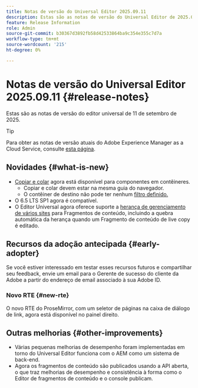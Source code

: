 ```yaml
---
title: Notas de versão do Universal Editor 2025.09.11
description: Estas são as notas de versão do Universal Editor de 2025.09.11.
feature: Release Information
role: Admin
source-git-commit: b30367d3892fb58d42533864ba9c354e355c7d7a
workflow-type: tm+mt
source-wordcount: '215'
ht-degree: 0%

---
```



# Notas de versão do Universal Editor 2025.09.11 {#release-notes}

Estas são as notas de versão do editor universal de 11 de setembro de 2025.

>[!TIP]
>
>Para obter as notas de versão atuais do Adobe Experience Manager as a Cloud Service, consulte [esta página](/help/release-notes/release-notes-cloud/release-notes-current.md).

## Novidades {#what-is-new}

* [Copiar e colar](/help/sites-cloud/authoring/universal-editor/authoring.md#copy-paste) agora está disponível para componentes em contêineres.
   * Copiar e colar devem estar na mesma guia do navegador.
   * O contêiner de destino não pode ter nenhum [filtro definido.](/help/implementing/universal-editor/filtering.md)
* O 6.5 LTS SP1 agora é compatível.
* O Editor Universal agora oferece suporte a [herança de gerenciamento de vários sites](/help/sites-cloud/authoring/universal-editor/inheritance.md) para Fragmentos de conteúdo, incluindo a quebra automática da herança quando um Fragmento de conteúdo de live copy é editado.

## Recursos da adoção antecipada {#early-adopter}

Se você estiver interessado em testar esses recursos futuros e compartilhar seu feedback, envie um email para o Gerente de sucesso do cliente da Adobe a partir do endereço de email associado à sua Adobe ID.

### Novo RTE {#new-rte}

O novo RTE do ProseMirror, com um seletor de páginas na caixa de diálogo de link, agora está disponível no painel direito.

## Outras melhorias {#other-improvements}

* Várias pequenas melhorias de desempenho foram implementadas em torno do Universal Editor funciona com o AEM como um sistema de back-end.
* Agora os fragmentos de conteúdo são publicados usando a API aberta, o que traz melhorias de desempenho e consistência à forma como o Editor de fragmentos de conteúdo e o console publicam.
